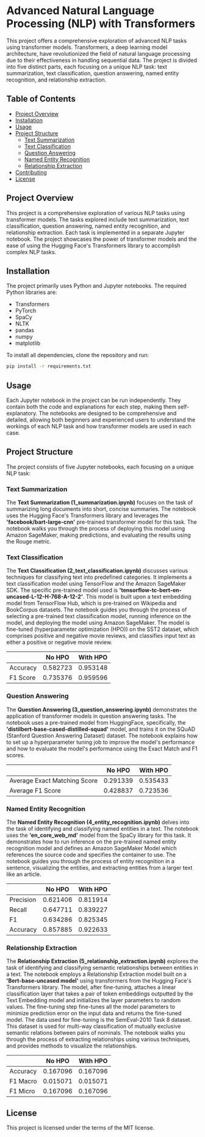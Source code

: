 # Advanced Natural Language Processing (NLP) with Transformers

This project offers a comprehensive exploration of advanced NLP tasks using transformer models. Transformers, a deep learning model architecture, have revolutionized the field of natural language processing due to their effectiveness in handling sequential data. The project is divided into five distinct parts, each focusing on a unique NLP task: text summarization, text classification, question answering, named entity recognition, and relationship extraction. 

## Table of Contents

- [Project Overview](#project-overview)
- [Installation](#installation)
- [Usage](#usage)
- [Project Structure](#project-structure)
  - [Text Summarization](#text-summarization)
  - [Text Classification](#text-classification)
  - [Question Answering](#question-answering)
  - [Named Entity Recognition](#named-entity-recognition)
  - [Relationship Extraction](#relationship-extraction)
- [Contributing](#contributing)
- [License](#license)

## Project Overview

This project is a comprehensive exploration of various NLP tasks using transformer models. The tasks explored include text summarization, text classification, question answering, named entity recognition, and relationship extraction. Each task is implemented in a separate Jupyter notebook. The project showcases the power of transformer models and the ease of using the Hugging Face's Transformers library to accomplish complex NLP tasks.

## Installation

The project primarily uses Python and Jupyter notebooks. The required Python libraries are:

- Transformers
- PyTorch
- SpaCy
- NLTK
- pandas
- numpy
- matplotlib

To install all dependencies, clone the repository and run:

```bash
pip install -r requirements.txt
```

## Usage

Each Jupyter notebook in the project can be run independently. They contain both the code and explanations for each step, making them self-explanatory. The notebooks are designed to be comprehensive and detailed, allowing both beginners and experienced users to understand the workings of each NLP task and how transformer models are used in each case.

## Project Structure

The project consists of five Jupyter notebooks, each focusing on a unique NLP task:

### Text Summarization

The **Text Summarization (1_summarization.ipynb)** focuses on the task of summarizing long documents into short, concise summaries. The notebook uses the Hugging Face's Transformers library and leverages the **'facebook/bart-large-cnn'** pre-trained transformer model for this task. The notebook walks you through the process of deploying this model using Amazon SageMaker, making predictions, and evaluating the results using the Rouge metric.

### Text Classification

The **Text Classification (2_text_classification.ipynb)** discusses various techniques for classifying text into predefined categories. It implements a text classification model using TensorFlow and the Amazon SageMaker SDK. The specific pre-trained model used is **'tensorflow-tc-bert-en-uncased-L-12-H-768-A-12-2'**. This model is built upon a text embedding model from TensorFlow Hub, which is pre-trained on Wikipedia and BookCorpus datasets. The notebook guides you through the process of selecting a pre-trained text classification model, running inference on the model, and deploying the model using Amazon SageMaker. The model is fine-tuned (hyperparameter optimization (HPO)) on the SST2 dataset, which comprises positive and negative movie reviews, and classifies input text as either a positive or negative movie review.

|       | No HPO    | With HPO  |
|-------|-----------|-----------|
| Accuracy  | 0.582723  | 0.953148  |
| F1 Score  | 0.735376  | 0.959596  |


### Question Answering

The **Question Answering (3_question_answering.ipynb)** demonstrates the application of transformer models in question answering tasks. The notebook uses a pre-trained model from HuggingFace, specifically, the **'distilbert-base-cased-distilled-squad'** model, and trains it on the SQuAD (Stanford Question Answering Dataset) dataset. The notebook explains how to set up a hyperparameter tuning job to improve the model's performance and how to evaluate the model's performance using the Exact Match and F1 scores.

|                           | No HPO    | With HPO  |
|---------------------------|-----------|-----------|
| Average Exact Matching Score | 0.291339  | 0.535433  |
| Average F1 Score             | 0.428837  | 0.723536  |


### Named Entity Recognition

The **Named Entity Recognition (4_entity_recognition.ipynb)** delves into the task of identifying and classifying named entities in a text. The notebook uses the **'en_core_web_md'** model from the SpaCy library for this task. It demonstrates how to run inference on the pre-trained named entity recognition model and defines an Amazon SageMaker Model which references the source code and specifies the container to use. The notebook guides you through the process of entity recognition in a sentence, visualizing the entities, and extracting entities from a larger text like an article.

|         | No HPO    | With HPO  |
|---------|-----------|-----------|
| Precision | 0.621406  | 0.811914  |
| Recall    | 0.647711  | 0.839227  |
| F1        | 0.634286  | 0.825345  |
| Accuracy  | 0.857885  | 0.922633  |


### Relationship Extraction

The **Relationship Extraction (5_relationship_extraction.ipynb)** explores the task of identifying and classifying semantic relationships between entities in a text. The notebook employs a Relationship Extraction model built on a **'Bert-base-uncased model'** using transformers from the Hugging Face's Transformers library. The model, after fine-tuning, attaches a linear classification layer that takes a pair of token embeddings outputted by the Text Embedding model and initializes the layer parameters to random values. The fine-tuning step fine-tunes all the model parameters to minimize prediction error on the input data and returns the fine-tuned model. The data used for fine-tuning is the SemEval-2010 Task 8 dataset. This dataset is used for multi-way classification of mutually exclusive semantic relations between pairs of nominals. The notebook walks you through the process of extracting relationships using various techniques, and provides methods to visualize the relationships.

|         | No HPO    | With HPO  |
|---------|-----------|-----------|
| Accuracy | 0.167096  | 0.167096  |
| F1 Macro | 0.015071  | 0.015071  |
| F1 Micro | 0.167096  | 0.167096  |


## License

This project is licensed under the terms of the MIT license.
